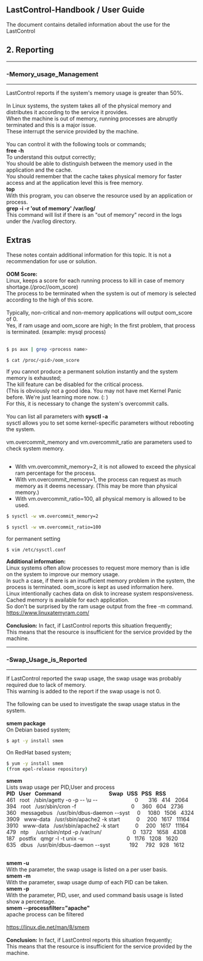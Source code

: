 ## LastControl-Handbook / User Guide
The document contains detailed information about the use for the LastControl

## 2. Reporting
---
### -Memory_usage_Management
---
LastControl reports if the system's memory usage is greater than 50%. <br>
<br>
In Linux systems, the system takes all of the physical memory and distributes it according to the service it provides. <br>
When the machine is out of memory, running processes are abruptly terminated and this is a major issue. <br>
These interrupt the service provided by the machine. <br>
<br>
You can control it with the following tools or commands; <br>
**free -h** <br>
To understand this output correctly; <br>
You should be able to distinguish between the memory used in the application and the cache. <br>
You should remember that the cache takes physical memory for faster access and at the application level this is free memory. <br>
**top** <br>
With this program, you can observe the resource used by an application or process. <br>
**grep -i -r 'out of memory' /var/log/** <br>
This command will list if there is an "out of memory" record in the logs under the /var/log directory. <br>

## Extras
These notes contain additional information for this topic. It is not a recommendation for use or solution. <br>
<br>
**OOM Score:** <br>
Linux, keeps a score for each running process to kill in case of memory shortage.(/proc/<pid>/oom_score) <br>
The process to be terminated when the system is out of memory is selected according to the high of this score. <br>
<br>
Typically, non-critical and non-memory applications will output oom_score of 0. <br>
Yes, if ram usage and oom_score are high; In the first problem, that process is terminated. (example: mysql process) <br>
<br>

```sh
$ ps aux | grep <process name>
```
```sh
$ cat /proc/<pid>/oom_score  
```
If you cannot produce a permanent solution instantly and the system memory is exhausted; <br>
The kill feature can be disabled for the critical process. <br>
(This is obviously not a good idea. You may not have met Kernel Panic before. We're just learning more now. (: ) <br>
For this, it is necessary to change the system's overcommit calls. <br>
<br>
You can list all parameters with **sysctl -a** <br>
sysctl allows you to set some kernel-specific parameters without rebooting the system. <br>
<br>
vm.overcommit_memory and vm.overcommit_ratio are parameters used to check system memory. <br>
<br>
- With vm.overcommit_memory=2, it is not allowed to exceed the physical ram percentage for the process.
- With vm.overcommit_memory=1, the process can request as much memory as it deems necessary. (This may be more than physical memory.)
- With vm.overcommit_ratio=100, all physical memory is allowed to be used.

```sh
$ sysctl -w vm.overcommit_memory=2
```
```sh
$ sysctl -w vm.overcommit_ratio=100 
```
for permanent setting <br>
```sh
$ vim /etc/sysctl.conf
```
**Additional information:** <br>
Linux systems often allow processes to request more memory than is idle on the system to improve our memory usage. <br>
In such a case, if there is an insufficient memory problem in the system, the process is terminated. oom_score is kept as used information here.
<br>
Linux intentionally caches data on disk to increase system responsiveness. Cached memory is available for each application. <br>
So don't be surprised by the ram usage output from the free -m command. <br>
https://www.linuxatemyram.com/
<br>
<br>
**Conclusion:** In fact, if LastControl reports this situation frequently; <br>
This means that the resource is insufficient for the service provided by the machine. <br>
  
---
### -Swap_Usage_is_Reported
---
If LastControl reported the swap usage, the swap usage was probably required due to lack of memory. <br>
This warning is added to the report if the swap usage is not 0. <br>
<br>
The following can be used to investigate the swap usage status in the system. <br>
<br>
**smem package** <br>
On Debian based system; <br>
```sh
$ apt -y install smem
```
On RedHat based system; <br>
```sh
$ yum -y install smem
(from epel-release repository)
```
**smem** <br>
Lists swap usage per PID,User and process <br>
**PID &nbsp; User &nbsp; Command &nbsp; &nbsp; &nbsp; &nbsp; &nbsp;&nbsp; &nbsp; &nbsp; &nbsp; &nbsp; &nbsp; &nbsp; &nbsp; &nbsp; &nbsp; &nbsp; &nbsp; &nbsp; &nbsp; Swap &nbsp; USS &nbsp; PSS &nbsp; RSS** <br>
461 &nbsp; root &nbsp; /sbin/agetty -o -p -- \u --  &nbsp; &nbsp; &nbsp; &nbsp; &nbsp; &nbsp; &nbsp; &nbsp; &nbsp; &nbsp; &nbsp; &nbsp; 0 &nbsp; &nbsp; &nbsp; 316 &nbsp; 414 &nbsp; 2064 <br>
394 &nbsp; root &nbsp; /usr/sbin/cron -f &nbsp; &nbsp;&nbsp; &nbsp; &nbsp; &nbsp; &nbsp; &nbsp; &nbsp;&nbsp; &nbsp; &nbsp; &nbsp; &nbsp; &nbsp; &nbsp; &nbsp; &nbsp; &nbsp; 0 &nbsp; &nbsp; 360 &nbsp; 604 &nbsp; 2736 <br>
360 &nbsp; messagebus &nbsp; /usr/bin/dbus-daemon --syst &nbsp; &nbsp; 0 &nbsp; &nbsp; 1080 &nbsp; 1506 &nbsp; 4324 <br>
3909 &nbsp; www-data &nbsp; /usr/sbin/apache2 -k start &nbsp; &nbsp; &nbsp; &nbsp; &nbsp; 0 &nbsp; &nbsp; 200 &nbsp; 1617 &nbsp; 11164 <br>
3910 &nbsp; www-data &nbsp; /usr/sbin/apache2 -k start &nbsp; &nbsp; &nbsp; &nbsp; &nbsp; 0 &nbsp; &nbsp; 200 &nbsp; 1617 &nbsp; 11164 <br>
479 &nbsp; ntp &nbsp; &nbsp; /usr/sbin/ntpd -p /var/run/ &nbsp; &nbsp; &nbsp; &nbsp; &nbsp; &nbsp; &nbsp; &nbsp; &nbsp; &nbsp; 0 &nbsp; 1372 &nbsp; 1658 &nbsp; 4308 <br>
187 &nbsp; postfix &nbsp; qmgr -l -t unix -u &nbsp; &nbsp; &nbsp; &nbsp; &nbsp; &nbsp; &nbsp; &nbsp; &nbsp; &nbsp; &nbsp; &nbsp; &nbsp; &nbsp; 0 &nbsp; 1176 &nbsp; 1208 &nbsp; 1620 <br>
635 &nbsp; dbus &nbsp; /usr/bin/dbus-daemon --syst &nbsp; &nbsp; &nbsp; &nbsp; &nbsp; &nbsp; 192 &nbsp; &nbsp; 792 &nbsp; 928 &nbsp; 1612 <br>
<br>

**smem -u** <br>
With the parameter, the swap usage is listed on a per user basis. <br>
**smem -m** <br>
With the parameter, swap usage dump of each PID can be taken. <br>
**smem -p** <br>
With the parameter, PID, user, and used command basis usage is listed show a percentage. <br>
**smem --processfilter="apache"** <br>
apache process can be filtered <br>
<br>
https://linux.die.net/man/8/smem
<br>
<br>
**Conclusion:** In fact, if LastControl reports this situation frequently; <br>
This means that the resource is insufficient for the service provided by the machine. <br>
